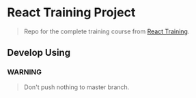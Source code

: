 # React Training Project

> Repo for the complete training course from [React Training](https://reacttraining.com/).

## Develop Using

### WARNING

> Don't push nothing to master branch.